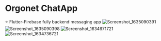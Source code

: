 # Orgonet ChatApp
 :star: Flutter-Firebase fully backend messaging app
![Screenshot_1635090391](https://user-images.githubusercontent.com/69467096/138603333-b5cecc04-7c89-4ced-9e1c-7db6d5151449.png)
![Screenshot_1635090398](https://user-images.githubusercontent.com/69467096/138603336-bc23e219-c07d-4dd2-a8e5-15ae566b2788.png)
![Screenshot_1634671721](https://user-images.githubusercontent.com/69467096/138603338-eeb83780-4d28-455b-bcdf-b58117de2fff.png)
![Screenshot_1634736721](https://user-images.githubusercontent.com/69467096/138603339-d9526dd2-dcfd-4053-923c-04f155f438ae.png)
